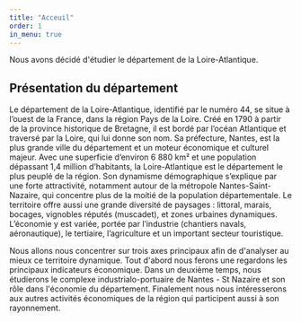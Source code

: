 ```yaml
---
title: "Acceuil"
order: 1
in_menu: true
---
```

Nous avons décidé d'étudier le département de la Loire-Atlantique. 

## Présentation du département

Le département de la Loire-Atlantique, identifié par le numéro 44, se situe à l’ouest de la France, dans la région Pays de la Loire. Créé en 1790 à partir de la province historique de Bretagne, il est bordé par l’océan Atlantique et traversé par la Loire, qui lui donne son nom. Sa préfecture, Nantes, est la plus grande ville du département et un moteur économique et culturel majeur. Avec une superficie d’environ 6 880 km² et une population dépassant 1,4 million d’habitants, la Loire-Atlantique est le département le plus peuplé de la région. Son dynamisme démographique s’explique par une forte attractivité, notamment autour de la métropole Nantes-Saint-Nazaire, qui concentre plus de la moitié de la population départementale. Le territoire offre aussi une grande diversité de paysages : littoral, marais, bocages, vignobles réputés (muscadet), et zones urbaines dynamiques. L’économie y est variée, portée par l’industrie (chantiers navals, aéronautique), le tertiaire, l’agriculture et un important secteur touristique.

Nous allons nous concentrer sur trois axes principaux afin de d'analyser au mieux ce territoire dynamique. Tout d'abord nous ferons une regardons les principaux indicateurs économique. Dans un deuxième temps, nous étudierons le complexe industrialo-portuaire de Nantes - St Nazaire et son rôle dans l'économie du département. Finalement nous nous intéresserons aux autres activités économiques de la région qui participent aussi à son rayonnement. 